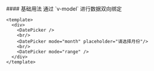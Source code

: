 <cn>
#### 基础用法
通过 `v-model` 进行数据双向绑定
</cn>

```tpl
<template>
  <div>
    <DatePicker />
    <br/>
    <DatePicker mode="month" placeholder="请选择月份"/>
    <br/>
    <DatePicker mode="range" />
  </div>
</template>
```